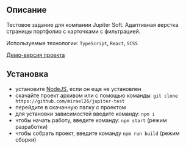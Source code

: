 
## Описание 

Тестовое задание для компании Jupiter Soft. Адаптивная верстка страницы портфолио с карточками с фильтрацией.

Используемые технологии: ``TypeScript``, ```React```, ```SCSS```

[Демо-версия проекта](https://mirael26.github.io/jupiter-test/)

## Установка

* установите [NodeJS](https://nodejs.org/), если он еще не установлен
* скачайте проект архивом или с помощью команды: ```git clone https://github.com/mirael26/jupiter-test```
* перейдите в скачанную папку с проектом
* для установки зависимостей введите команду: ```npm i```
* чтобы начать работу, введите команду: ```npm start``` (режим разработки)
* чтобы собрать проект, введите команду ```npm run build``` (режим сборки)
